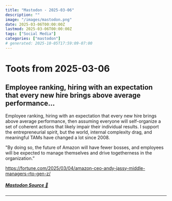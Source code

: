 ```yaml
---
title: "Mastodon - 2025-03-06"
description: ""
image: "/images/mastodon.png"
date: 2025-03-06T00:00:00Z
lastmod: 2025-03-06T00:00:00Z
tags: ["Social Media"]
categories: ["mastodon"]
# generated: 2025-10-05T17:59:09-07:00
---
```


# Toots from 2025-03-06

## Employee ranking, hiring with an expectation that every new hire brings above average performance...

Employee ranking, hiring with an expectation that every new hire brings above average performance, then assuming everyone will self-organize a set of coherent actions that likely impair their individual results. I support the entrepreneurial spirit, but the world, internal complexity drag, and meaningful TAMs have changed a lot since 2008.

"By doing so, the future of Amazon will have fewer bosses, and employees will be expected to manage themselves and drive togetherness in the organization.”

<https://fortune.com/2025/03/04/amazon-ceo-andy-jassy-middle-managers-rto-gen-z/>

##### [Mastodon Source 🐘](https://hachyderm.io/@mweagle/114113279986926050)

---

